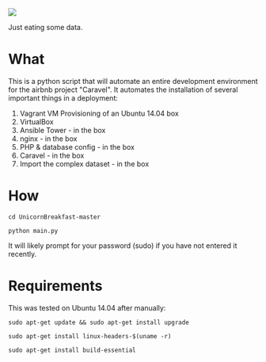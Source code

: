 <img src="https://media.giphy.com/media/l3fQe8ahU9XcWpHnG/giphy.gif">

Just eating some data.

# What

This is a python script that will automate an entire development environment for the airbnb project "Caravel". It automates the installation of several important things in a deployment:

  1. Vagrant VM Provisioning of an Ubuntu 14.04 box
  2. VirtualBox 
  3. Ansible Tower - in the box
  4. nginx - in the box
  5. PHP & database config - in the box
  6. Caravel - in the box
  7. Import the complex dataset - in the box

# How

  `cd UnicornBreakfast-master`

  `python main.py`

It will likely prompt for your password (sudo) if you have not entered it recently.

# Requirements

  This was tested on Ubuntu 14.04 after manually:
  
  `sudo apt-get update && sudo apt-get install upgrade`
  
  `sudo apt-get install linux-headers-$(uname -r)`
  
  `sudo apt-get install build-essential`
